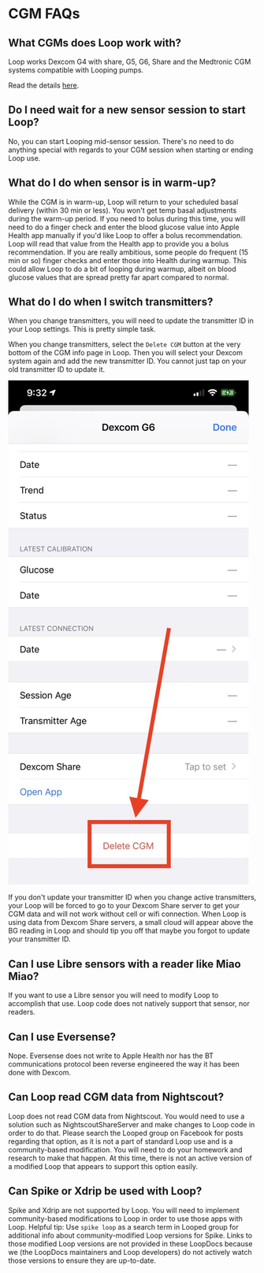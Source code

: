 # CGM FAQs

## What CGMs does Loop work with?

Loop works Dexcom G4 with share, G5, G6, Share and the Medtronic CGM systems compatible with Looping pumps.

Read the details [here](../build/step4.md).

## Do I need wait for a new sensor session to start Loop?

No, you can start Looping mid-sensor session. There's no need to do anything special with regards to your CGM session when starting or ending Loop use.

## What do I do when sensor is in warm-up?

While the CGM is in warm-up, Loop will return to your scheduled basal delivery (within 30 min or less). You won't get temp basal adjustments during the warm-up period. If you need to bolus during this time, you will need to do a finger check and enter the blood glucose value into Apple Health app manually if you'd like Loop to offer a bolus recommendation. Loop will read that value from the Health app to provide you a bolus recommendation. If you are really ambitious, some people do frequent (15 min or so) finger checks and enter those into Health during warmup. This could allow Loop to do a bit of looping during warmup, albeit on blood glucose values that are spread pretty far apart compared to normal.

## What do I do when I switch transmitters?

When you change transmitters, you will need to update the transmitter ID in your Loop settings. This is pretty simple task.

When you change transmitters, select the `Delete CGM` button at the very bottom of the CGM info page in Loop. Then you will select your Dexcom system again and add the new transmitter ID. You cannot just tap on your old transmitter ID to update it.

![img/delete-cgm.jpg](img/delete-cgm.jpg)

If you don't update your transmitter ID when you change active transmitters, your Loop will be forced to go to your Dexcom Share server to get your CGM data and will not work without cell or wifi connection. When Loop is using data from Dexcom Share servers, a small cloud will appear above the BG reading in Loop and should tip you off that maybe you forgot to update your transmitter ID.

## Can I use Libre sensors with a reader like Miao Miao?

If you want to use a Libre sensor you will need to modify Loop to accomplish that use. Loop code does not natively support that sensor, nor readers.

## Can I use Eversense?

Nope. Eversense does not write to Apple Health nor has the BT communications protocol been reverse engineered the way it has been done with Dexcom.

## Can Loop read CGM data from Nightscout?

Loop does not read CGM data from Nightscout. You would need to use a solution such as NightscoutShareServer and make changes to Loop code in order to do that. Please search the Looped group on Facebook for posts regarding that option, as it is not a part of standard Loop use and is a community-based modification. You will need to do your homework and research to make that happen. At this time, there is not an active version of a modified Loop that appears to support this option easily.

## Can Spike or Xdrip be used with Loop?

Spike and Xdrip are not supported by Loop. You will need to implement community-based modifications to Loop in order to use those apps with Loop. Helpful tip: Use `spike loop` as a search term in Looped group for additional info about community-modified Loop versions for Spike. Links to those modified Loop versions are not provided in these LoopDocs because we (the LoopDocs maintainers and Loop developers) do not actively watch those versions to ensure they are up-to-date.
